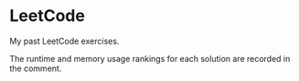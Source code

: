 # LeetCode
My past LeetCode exercises.

The runtime and memory usage rankings for each solution are recorded in the comment.